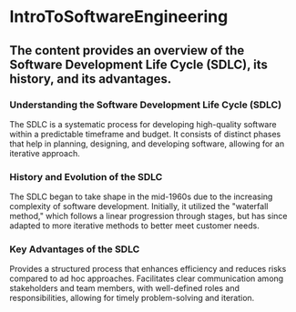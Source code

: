 # IntroToSoftwareEngineering


## The content provides an overview of the Software Development Life Cycle (SDLC), its history, and its advantages.

### Understanding the Software Development Life Cycle (SDLC)

The SDLC is a systematic process for developing high-quality software within a predictable timeframe and budget.
It consists of distinct phases that help in planning, designing, and developing software, allowing for an iterative approach.

### History and Evolution of the SDLC

The SDLC began to take shape in the mid-1960s due to the increasing complexity of software development.
Initially, it utilized the "waterfall method," which follows a linear progression through stages, but has since adapted to more iterative methods to better meet customer needs.

### Key Advantages of the SDLC

Provides a structured process that enhances efficiency and reduces risks compared to ad hoc approaches.
Facilitates clear communication among stakeholders and team members, with well-defined roles and responsibilities, allowing for timely problem-solving and iteration.
